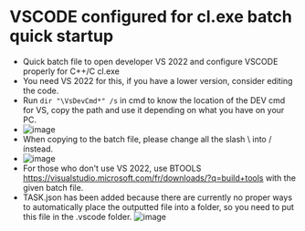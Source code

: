 # VSCODE configured for cl.exe batch quick startup
- Quick batch file to open developer VS 2022 and configure VSCODE properly for C++/C cl.exe
- You need VS 2022 for this, if you have a lower version, consider editing the code.
- Run ` dir "\VsDevCmd*" /s ` in cmd to know the location of the DEV cmd for VS, copy the path and use it depending on what you have on your PC.
- ![image]( https://github.com/user-attachments/assets/7b90ecc1-2a90-491e-8b18-eec911446d3d )
- When copying to the batch file, please change all the slash \ into / ínstead.
- ![ image ]( https://github.com/user-attachments/assets/a993c3a6-a914-42a7-b7f6-d58f14b2aa5a )
- For those who don't use VS 2022, use BTOOLS https://visualstudio.microsoft.com/fr/downloads/?q=build+tools with the given batch file.
- TASK.json has been added because there are currently no proper ways to automatically place the outputted file into a folder, so you need to put this file in the .vscode folder.
![image](https://github.com/user-attachments/assets/af82658f-c2ce-4e82-b2fe-be5959321073)
